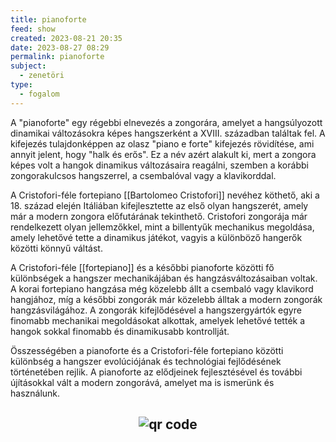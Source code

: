 ```yaml
---
title: pianoforte
feed: show
created: 2023-08-21 20:35
date: 2023-08-27 08:29
permalink: pianoforte
subject:
  - zenetöri
type:
  - fogalom
---
```


A "pianoforte" egy régebbi elnevezés a zongorára, amelyet a hangsúlyozott dinamikai változásokra képes hangszerként a XVIII. században találtak fel. A kifejezés tulajdonképpen az olasz "piano e forte" kifejezés rövidítése, ami annyit jelent, hogy "halk és erős". Ez a név azért alakult ki, mert a zongora képes volt a hangok dinamikus változásaira reagálni, szemben a korábbi zongorakulcsos hangszerrel, a csembalóval vagy a klavikorddal.

A Cristofori-féle fortepiano [[Bartolomeo Cristofori]] nevéhez köthető, aki a 18. század elején Itáliában kifejlesztette az első olyan hangszerét, amely már a modern zongora előfutárának tekinthető. Cristofori zongorája már rendelkezett olyan jellemzőkkel, mint a billentyűk mechanikus megoldása, amely lehetővé tette a dinamikus játékot, vagyis a különböző hangerők közötti könnyű váltást.

A Cristofori-féle [[fortepiano]] és a későbbi pianoforte közötti fő különbségek a hangszer mechanikájában és hangzásváltozásaiban voltak. A korai fortepiano hangzása még közelebb állt a csembaló vagy klavikord hangjához, míg a későbbi zongorák már közelebb álltak a modern zongorák hangzásvilágához. A zongorák kifejlődésével a hangszergyártók egyre finomabb mechanikai megoldásokat alkottak, amelyek lehetővé tették a hangok sokkal finomabb és dinamikusabb kontrollját.

Összességében a pianoforte és a Cristofori-féle fortepiano közötti különbség a hangszer evolúciójának és technológiai fejlődésének történetében rejlik. A pianoforte az elődjeinek fejlesztésével és további újításokkal vált a modern zongorává, amelyet ma is ismerünk és használunk.





## <p style="text-align: center;"><img src="https://chart.googleapis.com/chart?cht=qr&chl=https://notes.andrasdenes.com/pianoforte&chs=180x180&choe=UTF-8&chld=L|2" alt="qr code"></p>

